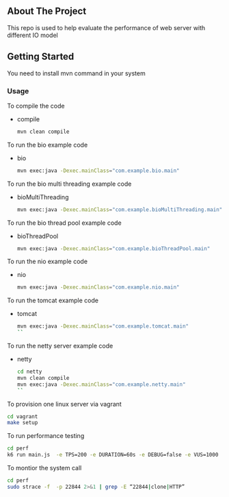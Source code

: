 ## About The Project

This repo is used to help evaluate the performance of web server with different IO model
## Getting Started

You need to install mvn command in your system

### Usage

To compile the code
* compile
  ```sh
  mvn clean compile
  ```

To run the bio example code
* bio
  ```sh
  mvn exec:java -Dexec.mainClass="com.example.bio.main"
  ```

To run the bio multi threading example code
* bioMultiThreading
  ```sh
  mvn exec:java -Dexec.mainClass="com.example.bioMultiThreading.main"
  ```

To run the bio thread pool example code
* bioThreadPool
  ```sh
  mvn exec:java -Dexec.mainClass="com.example.bioThreadPool.main"
  ```

To run the nio example code
* nio
  ```sh
  mvn exec:java -Dexec.mainClass="com.example.nio.main"
  ```
  
To run the tomcat example code
* tomcat
  ```sh
  mvn exec:java -Dexec.mainClass="com.example.tomcat.main"
  ``

To run the netty server example code
* netty
  ```sh
  cd netty
  mvn clean compile
  mvn exec:java -Dexec.mainClass="com.example.netty.main"
  ``
  
To provision one linux server via vagrant
```sh
cd vagrant
make setup
```

To run performance testing
```sh
cd perf
k6 run main.js  -e TPS=200 -e DURATION=60s -e DEBUG=false -e VUS=1000
```

To montior the system call

```sh
cd perf
sudo strace -f  -p 22844 2>&1 | grep -E “22844|clone|HTTP”
```